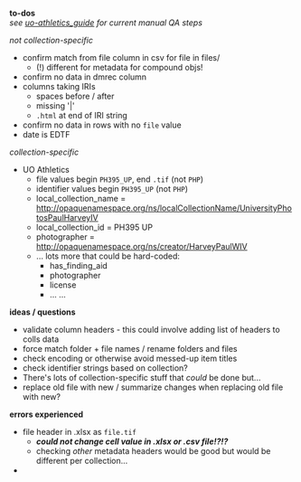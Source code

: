 
**to-dos**  
*see [uo-athletics_guide](https://uoregon.sharepoint.com/:w:/r/sites/O365_LIB_DigitalLibraryServices/Shared%20Documents/OD2_UOregon/_guides/uo-athletics_guide.docx?d=w709e55a2446549b7a995d87657488226&csf=1&web=1&e=HV05YE) for current manual QA steps*

*not collection-specific*  

- confirm match from file column in csv for file in files/
    - (!) different for metadata for compound objs!
- confirm no data in dmrec column
- columns taking IRIs
    - spaces before / after
    - missing '|'
    - `.html` at end of IRI string
- confirm no data in rows with no `file` value
- date is EDTF


*collection-specific*  
- UO Athletics
    - file values begin `PH395_UP`, end `.tif` (not `PHP`)
    - identifier values begin `PH395_UP` (not `PHP`)
    - local_collection_name = http://opaquenamespace.org/ns/localCollectionName/UniversityPhotosPaulHarveyIV
    - local_collection_id = PH395 UP
    - photographer = http://opaquenamespace.org/ns/creator/HarveyPaulWIV
    - ... lots more that could be hard-coded:
        - has_finding_aid
        - photographer
        - license
        - ... ... 



**ideas / questions**  
- validate column headers - this could involve adding list of headers to colls data
- force match folder + file names / rename folders and files
- check encoding or otherwise avoid messed-up item titles
- check identifier strings based on collection? 
- There's lots of collection-specific stuff that *could* be done but...
- replace old file with new / summarize changes when replacing old file with new?


**errors experienced**  
- file header in .xlsx as `file.tif`
    - ***could not change cell value in .xlsx or .csv file!?!?***  
    - checking *other* metadata headers would be good but would be different per collection...
- 

